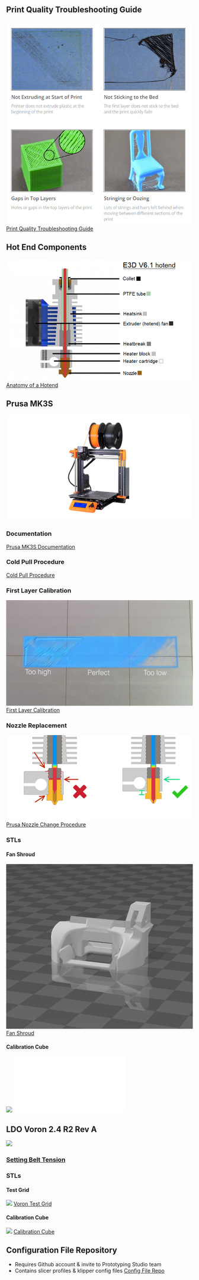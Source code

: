## Print Quality Troubleshooting Guide
![Troubleshooting Guide](attachments/pasted-image-20240819091655.png)
[Print Quality Troubleshooting Guide](https://www.simplify3d.com/resources/print-quality-troubleshooting/)
## Hot End Components
![Hot End Components](attachments/pasted-image-20240819101345.png)
[Anatomy of a Hotend](https://e3d-online.com/blogs/news/anatomy-of-a-hotend)
## Prusa MK3S
![Prusa MK3S](attachments/pasted-image-20240819095720.png)
### Documentation
[Prusa MK3S Documentation](https://help.prusa3d.com/tag/mk3s)
### Cold Pull Procedure
[Cold Pull Procedure](https://help.prusa3d.com/article/cold-pull-mk3s-mk2-5s_2075)
### First Layer Calibration
![First Layer Calibration](attachments/pasted-image-20240819094609.png)
[First Layer Calibration](https://help.prusa3d.com/article/first-layer-calibration-i3_112364)
### Nozzle Replacement
![Nozzle Replacement](attachments/pasted-image-20240819094736.png)
[Prusa Nozzle Change Procedure](https://help.prusa3d.com/article/changing-or-replacing-the-nozzle-mk2-5s-mk3s-mk3s-mk3-5_2069)
### STLs

#### Fan Shroud
![Fan Shroud](attachments/pasted-image-20240819092845.png)
[Fan Shroud](attachments/fan-shroud.stl)
#### Calibration Cube
![](attachments/pasted-image-20240819092712.png|300)
![](cube_prusa_v1.stl)
## LDO Voron 2.4 R2 Rev A
![](attachments/pasted-image-20240819095610.png|600)
### [Setting Belt Tension](https://docs.vorondesign.com/tuning/secondary_printer_tuning.html#belt-tension)
### STLs

#### Test Grid
![](attachments/pasted-image-20240819093718.png|300)
[Voron Test Grid](voron_test_grid_v2.stl)
#### Calibration Cube
![](attachments/pasted-image-20240819093604.png|300)
[Calibration Cube](voron_design_cube_v7.stl)
## Configuration File Repository
- Requires Github account & invite to Prototyping Studio team
- Contains slicer profiles & klipper config files
[Config File Repo](https://github.com/Prototyping-Studio/3dPrinters/tree/main)

